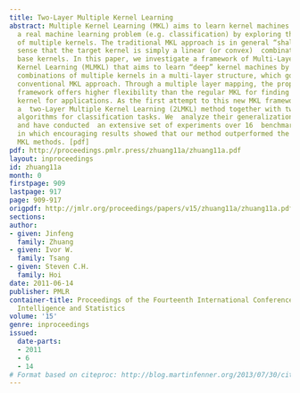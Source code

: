 ```yaml
---
title: Two-Layer Multiple Kernel Learning
abstract: Multiple Kernel Learning (MKL) aims to learn kernel machines for solving
  a real machine learning problem (e.g. classification) by exploring the combinations
  of multiple kernels. The traditional MKL approach is in general “shallow” in the
  sense that the target kernel is simply a linear (or convex)  combination of some
  base kernels. In this paper, we investigate a framework of Multi-Layer Multiple
  Kernel Learning (MLMKL) that aims to learn “deep” kernel machines by exploring the
  combinations of multiple kernels in a multi-layer structure, which goes beyond the
  conventional MKL approach. Through a multiple layer mapping, the proposed MLMKL
  framework offers higher flexibility than the regular MKL for finding the optimal
  kernel for applications. As the first attempt to this new MKL framework, we present
  a  two-Layer Multiple Kernel Learning (2LMKL) method together with two efficient
  algorithms for classification tasks. We  analyze their generalization performances
  and have conducted  an extensive set of experiments over 16  benchmark datasets,
  in which encouraging results showed that our method outperformed the conventional
  MKL methods. [pdf]
pdf: http://proceedings.pmlr.press/zhuang11a/zhuang11a.pdf
layout: inproceedings
id: zhuang11a
month: 0
firstpage: 909
lastpage: 917
page: 909-917
origpdf: http://jmlr.org/proceedings/papers/v15/zhuang11a/zhuang11a.pdf
sections: 
author:
- given: Jinfeng
  family: Zhuang
- given: Ivor W.
  family: Tsang
- given: Steven C.H.
  family: Hoi
date: 2011-06-14
publisher: PMLR
container-title: Proceedings of the Fourteenth International Conference on Artificial
  Intelligence and Statistics
volume: '15'
genre: inproceedings
issued:
  date-parts:
  - 2011
  - 6
  - 14
# Format based on citeproc: http://blog.martinfenner.org/2013/07/30/citeproc-yaml-for-bibliographies/
---
```

